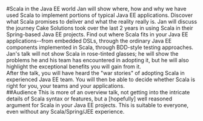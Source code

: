 #Scala in the Java EE world
Jan will show where, how and why we have used Scala to implement portions of typical Java EE applications. Discover what Scala promises to deliver and what the reality really is. Jan will discuss the journey Cake Solutions took over the last 2 years in using Scala in their Spring-based Java EE projects. Find out where Scala fits in your Java EE applications--from embedded DSLs, through the ordinary Java EE components implemented in Scala, through BDD-style testing approaches.   
Jan's talk will not show Scala in rose-tinted glasses; he will show the problems he and his team has encountered in adopting it, but he will also highlight the exceptional benefits you will gain from it.   
After the talk, you will have heard the "war stories" of adopting Scala in experienced Java EE team. You will then be able to decide whether Scala is right for you, your teams and your applications.   
##Audience
This is more of an overview talk, not getting into the intricate details of Scala syntax or features, but a [hopefully] well reasoned argument for Scala in your Java EE projects. This is suitable to everyone, even without any Scala/Spring/JEE experience.
